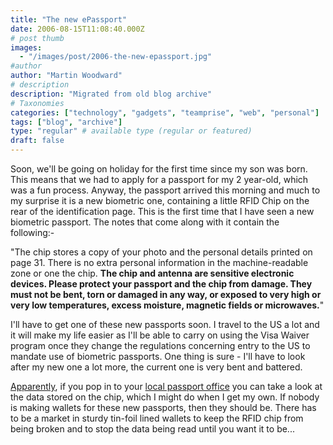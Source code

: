 ```yaml
---
title: "The new ePassport"
date: 2006-08-15T11:08:40.000Z
# post thumb
images:
  - "/images/post/2006-the-new-epassport.jpg"
#author
author: "Martin Woodward"
# description
description: "Migrated from old blog archive"
# Taxonomies
categories: ["technology", "gadgets", "teamprise", "web", "personal"]
tags: ["blog", "archive"]
type: "regular" # available type (regular or featured)
draft: false
---
```

Soon, we'll be going on holiday for the first time since my son was born.  This means that we had to apply for a passport for my 2 year-old, which was a fun process.  Anyway, the passport arrived this morning and much to my surprise it is a new biometric one, containing a little RFID Chip on the rear of the identification page.  This is the first time that I have seen a new biometric passport.  The notes that come along with it contain the following:-  

"The chip stores a copy of your photo and the personal details printed on page 31.  There is no extra personal information in the machine-readable zone or one the chip.  **The chip and antenna are sensitive electronic devices.  Please protect your passport and the chip from damage.  They must not be bent, torn or damaged in any way, or exposed to very high or very low temperatures, excess moisture, magnetic fields or microwaves.**" 

I'll have to get one of these new passports soon.  I travel to the US a lot and it will make my life easier as I'll be able to carry on using the Visa Waiver program once they change the regulations concerning entry to the US to mandate use of biometric passports.  One thing is sure - I'll have to look after my new one a lot more, the current one is very bent and battered. 

[Apparently](http://www.passport.gov.uk/general_biometrics.asp), if you pop in to your [local passport office](http://www.passport.gov.uk/general_offices.asp) you can take a look at the data stored on the chip, which I might do when I get my own.  If nobody is making wallets for these new passports, then they should be.  There has to be a market in sturdy tin-foil lined wallets to keep the RFID chip from being broken and to stop the data being read until you want it to be...